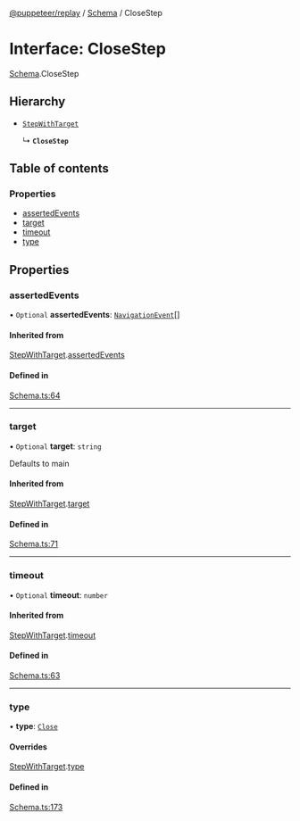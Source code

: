 [@puppeteer/replay](../README.md) / [Schema](../modules/Schema.md) / CloseStep

# Interface: CloseStep

[Schema](../modules/Schema.md).CloseStep

## Hierarchy

- [`StepWithTarget`](Schema.StepWithTarget.md)

  ↳ **`CloseStep`**

## Table of contents

### Properties

- [assertedEvents](Schema.CloseStep.md#assertedevents)
- [target](Schema.CloseStep.md#target)
- [timeout](Schema.CloseStep.md#timeout)
- [type](Schema.CloseStep.md#type)

## Properties

### assertedEvents

• `Optional` **assertedEvents**: [`NavigationEvent`](Schema.NavigationEvent.md)[]

#### Inherited from

[StepWithTarget](Schema.StepWithTarget.md).[assertedEvents](Schema.StepWithTarget.md#assertedevents)

#### Defined in

[Schema.ts:64](https://github.com/puppeteer/replay/blob/main/src/Schema.ts#L64)

---

### target

• `Optional` **target**: `string`

Defaults to main

#### Inherited from

[StepWithTarget](Schema.StepWithTarget.md).[target](Schema.StepWithTarget.md#target)

#### Defined in

[Schema.ts:71](https://github.com/puppeteer/replay/blob/main/src/Schema.ts#L71)

---

### timeout

• `Optional` **timeout**: `number`

#### Inherited from

[StepWithTarget](Schema.StepWithTarget.md).[timeout](Schema.StepWithTarget.md#timeout)

#### Defined in

[Schema.ts:63](https://github.com/puppeteer/replay/blob/main/src/Schema.ts#L63)

---

### type

• **type**: [`Close`](../enums/Schema.StepType.md#close)

#### Overrides

[StepWithTarget](Schema.StepWithTarget.md).[type](Schema.StepWithTarget.md#type)

#### Defined in

[Schema.ts:173](https://github.com/puppeteer/replay/blob/main/src/Schema.ts#L173)
